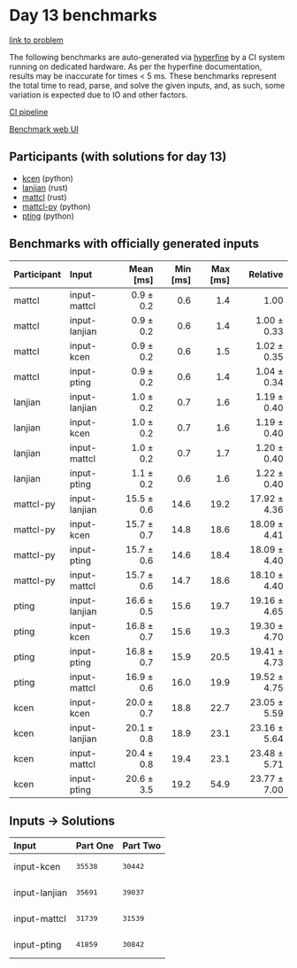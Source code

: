 # Day 13 benchmarks

[link to problem](https://adventofcode.com/2023/day/13)

The following benchmarks are auto-generated via
[hyperfine](https://github.com/sharkdp/hyperfine) by a CI system running on
dedicated hardware. As per the hyperfine documentation, results may be
inaccurate for times < 5 ms. These benchmarks represent the total time to read,
parse, and solve the given inputs, and, as such, some variation is expected due
to IO and other factors.

[CI pipeline](http://ci.papercode.net:8080/teams/main/pipelines/aoc2023)

[Benchmark web UI](https://aoc.ancalagon.black)


## Participants (with solutions for day 13)

- [kcen](https://github.com/kcen/aoc2023) (python)
- [lanjian](https://github.com/lanjian/aoc-2023) (rust)
- [mattcl](https://github.com/mattcl/aoc2023) (rust)
- [mattcl-py](https://github.com/mattcl/aoc2023-py) (python)
- [pting](https://github.com/pting/aoc2023) (python)


## Benchmarks with officially generated inputs

| Participant | Input | Mean [ms] | Min [ms] | Max [ms] | Relative |
|:---|:---|---:|---:|---:|---:|
| mattcl | input-mattcl | 0.9 ± 0.2 | 0.6 | 1.4 | 1.00 |
| mattcl | input-lanjian | 0.9 ± 0.2 | 0.6 | 1.4 | 1.00 ± 0.33 |
| mattcl | input-kcen | 0.9 ± 0.2 | 0.6 | 1.5 | 1.02 ± 0.35 |
| mattcl | input-pting | 0.9 ± 0.2 | 0.6 | 1.4 | 1.04 ± 0.34 |
| lanjian | input-lanjian | 1.0 ± 0.2 | 0.7 | 1.6 | 1.19 ± 0.40 |
| lanjian | input-kcen | 1.0 ± 0.2 | 0.7 | 1.6 | 1.19 ± 0.40 |
| lanjian | input-mattcl | 1.0 ± 0.2 | 0.7 | 1.7 | 1.20 ± 0.40 |
| lanjian | input-pting | 1.1 ± 0.2 | 0.6 | 1.6 | 1.22 ± 0.40 |
| mattcl-py | input-lanjian | 15.5 ± 0.6 | 14.6 | 19.2 | 17.92 ± 4.36 |
| mattcl-py | input-kcen | 15.7 ± 0.7 | 14.8 | 18.6 | 18.09 ± 4.41 |
| mattcl-py | input-pting | 15.7 ± 0.6 | 14.6 | 18.4 | 18.09 ± 4.40 |
| mattcl-py | input-mattcl | 15.7 ± 0.6 | 14.7 | 18.6 | 18.10 ± 4.40 |
| pting | input-lanjian | 16.6 ± 0.5 | 15.6 | 19.7 | 19.16 ± 4.65 |
| pting | input-kcen | 16.8 ± 0.7 | 15.6 | 19.3 | 19.30 ± 4.70 |
| pting | input-pting | 16.8 ± 0.7 | 15.9 | 20.5 | 19.41 ± 4.73 |
| pting | input-mattcl | 16.9 ± 0.6 | 16.0 | 19.9 | 19.52 ± 4.75 |
| kcen | input-kcen | 20.0 ± 0.7 | 18.8 | 22.7 | 23.05 ± 5.59 |
| kcen | input-lanjian | 20.1 ± 0.8 | 18.9 | 23.1 | 23.16 ± 5.64 |
| kcen | input-mattcl | 20.4 ± 0.8 | 19.4 | 23.1 | 23.48 ± 5.71 |
| kcen | input-pting | 20.6 ± 3.5 | 19.2 | 54.9 | 23.77 ± 7.00 |


## Inputs -> Solutions

| Input | Part One | Part Two |
|:---|:---|:---|
|input-kcen|<pre>35538</pre>|<pre>30442</pre>|
|input-lanjian|<pre>35691</pre>|<pre>39037</pre>|
|input-mattcl|<pre>31739</pre>|<pre>31539</pre>|
|input-pting|<pre>41859</pre>|<pre>30842</pre>|